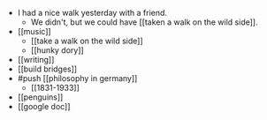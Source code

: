 - I had a nice walk yesterday with a friend.
  - We didn't, but we could have [[taken a walk on the wild side]].
- [[music]] 
  - [[take a walk on the wild side]]
  - [[hunky dory]]
- [[writing]] 
- [[build bridges]]
- #push [[philosophy in germany]]
  - [[1831-1933]]
- [[penguins]]
- [[google doc]]
